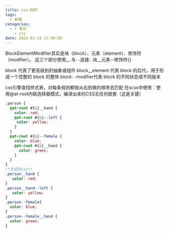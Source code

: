 ```yaml
---
title: css-BEM
tags:
  - 前端
categories:
  - - 笔记
    - css
date: 2021-01-14 17:50:50
---
```


BlockElementModifier其实是块（block）、元素（element）、修饰符（modifier）。
这三个部分使用__ 与`--`连接:
.块__元素--修饰符{}

block 代表了更高级别的抽象或组件
block__element 代表 block 的后代，用于形成一个完整的 block 的整体
block`--`modifier代表 block 的不同状态或不同版本

css引擎查找样式表，对每条规则都按从右到做的顺序去匹配
在scss中使用：使用@at-root内联选择器模式，编译出来的CSS无任何嵌套（这是关键）

```css
.person {
  @at-root #{&}__hand {
    color: red;
    @at-root #{&}--left {
     color: yellow;
    }
  }
  @at-root #{&}--female {
    color: blue;
    @at-root #{&}__hand {
      color: green;
    }
  }
}
/*生成的css*/
.person__hand {
   color: red;
}
.person__hand--left {
   color: yellow; 
}
.person--female{
  color: blue;
}
.person--female__hand {
  color: green;
}
```